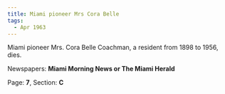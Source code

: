 ```yaml
---  
title: Miami pioneer Mrs Cora Belle  
tags:  
  - Apr 1963  
---  
```

  
Miami pioneer Mrs. Cora Belle Coachman, a resident from 1898 to 1956, dies.  
  
Newspapers: **Miami Morning News or The Miami Herald**  
  
Page: **7**, Section: **C** 
